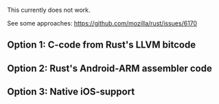 This currently does not work.

See some approaches: https://github.com/mozilla/rust/issues/6170

## Option 1: C-code from Rust's LLVM bitcode

## Option 2: Rust's Android-ARM assembler code

## Option 3: Native iOS-support